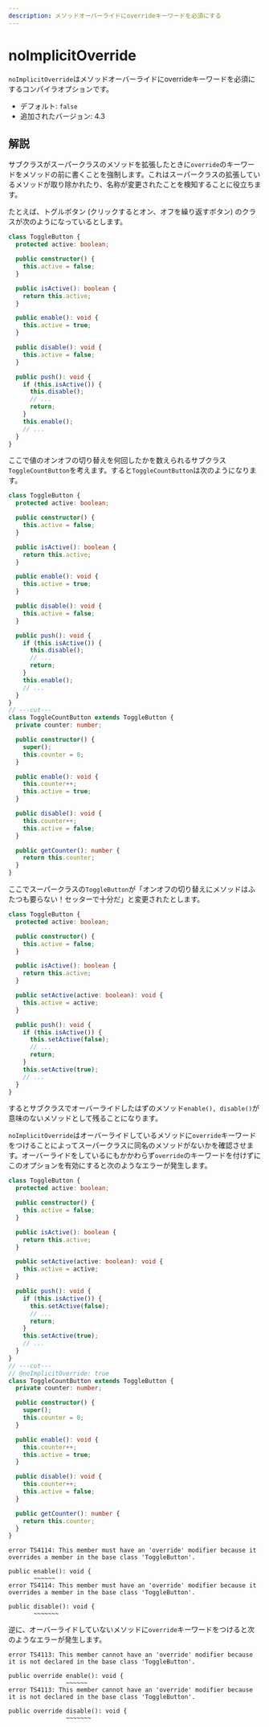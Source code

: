 ```yaml
---
description: メソッドオーバーライドにoverrideキーワードを必須にする
---
```


# noImplicitOverride

`noImplicitOverride`はメソッドオーバーライドにoverrideキーワードを必須にするコンパイラオプションです。

- デフォルト: `false`
- 追加されたバージョン: 4.3

## 解説

サブクラスがスーパークラスのメソッドを拡張したときに`override`のキーワードをメソッドの前に書くことを強制します。これはスーパークラスの拡張しているメソッドが取り除かれたり、名称が変更されたことを検知することに役立ちます。

たとえば、トグルボタン (クリックするとオン、オフを繰り返すボタン) のクラスが次のようになっているとします。

```ts twoslash
class ToggleButton {
  protected active: boolean;

  public constructor() {
    this.active = false;
  }

  public isActive(): boolean {
    return this.active;
  }

  public enable(): void {
    this.active = true;
  }

  public disable(): void {
    this.active = false;
  }

  public push(): void {
    if (this.isActive()) {
      this.disable();
      // ...
      return;
    }
    this.enable();
    // ...
  }
}
```

ここで値のオンオフの切り替えを何回したかを数えられるサブクラス`ToggleCountButton`を考えます。すると`ToggleCountButton`は次のようになります。

```ts twoslash
class ToggleButton {
  protected active: boolean;

  public constructor() {
    this.active = false;
  }

  public isActive(): boolean {
    return this.active;
  }

  public enable(): void {
    this.active = true;
  }

  public disable(): void {
    this.active = false;
  }

  public push(): void {
    if (this.isActive()) {
      this.disable();
      // ...
      return;
    }
    this.enable();
    // ...
  }
}
// ---cut---
class ToggleCountButton extends ToggleButton {
  private counter: number;

  public constructor() {
    super();
    this.counter = 0;
  }

  public enable(): void {
    this.counter++;
    this.active = true;
  }

  public disable(): void {
    this.counter++;
    this.active = false;
  }

  public getCounter(): number {
    return this.counter;
  }
}
```

ここでスーパークラスの`ToggleButton`が「オンオフの切り替えにメソッドはふたつも要らない！セッターで十分だ」と変更されたとします。

```ts twoslash
class ToggleButton {
  protected active: boolean;

  public constructor() {
    this.active = false;
  }

  public isActive(): boolean {
    return this.active;
  }

  public setActive(active: boolean): void {
    this.active = active;
  }

  public push(): void {
    if (this.isActive()) {
      this.setActive(false);
      // ...
      return;
    }
    this.setActive(true);
    // ...
  }
}
```

するとサブクラスでオーバーライドしたはずのメソッド`enable(), disable()`が意味のないメソッドとして残ることになります。

`noImplicitOverride`はオーバーライドしているメソッドに`override`キーワードをつけることによってスーパークラスに同名のメソッドがないかを確認させます。オーバーライドをしているにもかかわらず`override`のキーワードを付けずにこのオプションを有効にすると次のようなエラーが発生します。

```ts twoslash
class ToggleButton {
  protected active: boolean;

  public constructor() {
    this.active = false;
  }

  public isActive(): boolean {
    return this.active;
  }

  public setActive(active: boolean): void {
    this.active = active;
  }

  public push(): void {
    if (this.isActive()) {
      this.setActive(false);
      // ...
      return;
    }
    this.setActive(true);
    // ...
  }
}
// ---cut---
// @noImplicitOverride: true
class ToggleCountButton extends ToggleButton {
  private counter: number;

  public constructor() {
    super();
    this.counter = 0;
  }

  public enable(): void {
    this.counter++;
    this.active = true;
  }

  public disable(): void {
    this.counter++;
    this.active = false;
  }

  public getCounter(): number {
    return this.counter;
  }
}
```

```text
error TS4114: This member must have an 'override' modifier because it overrides a member in the base class 'ToggleButton'.

public enable(): void {
       ~~~~~~
error TS4114: This member must have an 'override' modifier because it overrides a member in the base class 'ToggleButton'.

public disable(): void {
       ~~~~~~~
```

逆に、オーバーライドしていないメソッドに`override`キーワードをつけると次のようなエラーが発生します。

```text
error TS4113: This member cannot have an 'override' modifier because it is not declared in the base class 'ToggleButton'.

public override enable(): void {
                ~~~~~~
error TS4113: This member cannot have an 'override' modifier because it is not declared in the base class 'ToggleButton'.

public override disable(): void {
                ~~~~~~~
```
